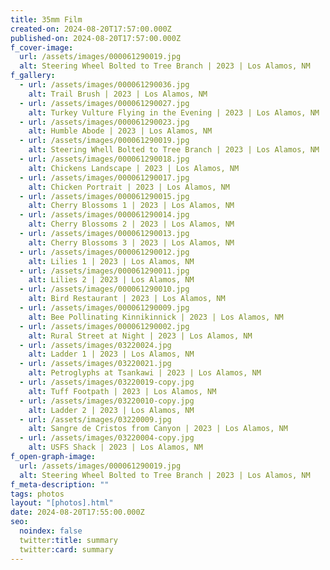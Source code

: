 ```yaml
---
title: 35mm Film
created-on: 2024-08-20T17:57:00.000Z
published-on: 2024-08-20T17:57:00.000Z
f_cover-image:
  url: /assets/images/000061290019.jpg
  alt: Steering Wheel Bolted to Tree Branch | 2023 | Los Alamos, NM
f_gallery:
  - url: /assets/images/000061290036.jpg
    alt: Trail Brush | 2023 | Los Alamos, NM
  - url: /assets/images/000061290027.jpg
    alt: Turkey Vulture Flying in the Evening | 2023 | Los Alamos, NM
  - url: /assets/images/000061290023.jpg
    alt: Humble Abode | 2023 | Los Alamos, NM
  - url: /assets/images/000061290019.jpg
    alt: Steering Whell Bolted to Tree Branch | 2023 | Los Alamos, NM
  - url: /assets/images/000061290018.jpg
    alt: Chickens Landscape | 2023 | Los Alamos, NM
  - url: /assets/images/000061290017.jpg
    alt: Chicken Portrait | 2023 | Los Alamos, NM
  - url: /assets/images/000061290015.jpg
    alt: Cherry Blossoms 1 | 2023 | Los Alamos, NM
  - url: /assets/images/000061290014.jpg
    alt: Cherry Blossoms 2 | 2023 | Los Alamos, NM
  - url: /assets/images/000061290013.jpg
    alt: Cherry Blossoms 3 | 2023 | Los Alamos, NM
  - url: /assets/images/000061290012.jpg
    alt: Lilies 1 | 2023 | Los Alamos, NM
  - url: /assets/images/000061290011.jpg
    alt: Lilies 2 | 2023 | Los Alamos, NM
  - url: /assets/images/000061290010.jpg
    alt: Bird Restaurant | 2023 | Los Alamos, NM
  - url: /assets/images/000061290009.jpg
    alt: Bee Pollinating Kinnikinnick | 2023 | Los Alamos, NM
  - url: /assets/images/000061290002.jpg
    alt: Rural Street at Night | 2023 | Los Alamos, NM
  - url: /assets/images/03220024.jpg
    alt: Ladder 1 | 2023 | Los Alamos, NM
  - url: /assets/images/03220021.jpg
    alt: Petroglyphs at Tsankawi | 2023 | Los Alamos, NM
  - url: /assets/images/03220019-copy.jpg
    alt: Tuff Footpath | 2023 | Los Alamos, NM
  - url: /assets/images/03220010-copy.jpg
    alt: Ladder 2 | 2023 | Los Alamos, NM
  - url: /assets/images/03220009.jpg
    alt: Sangre de Cristos from Canyon | 2023 | Los Alamos, NM
  - url: /assets/images/03220004-copy.jpg
    alt: USFS Shack | 2023 | Los Alamos, NM
f_open-graph-image:
  url: /assets/images/000061290019.jpg
  alt: Steering Wheel Bolted to Tree Branch | 2023 | Los Alamos, NM
f_meta-description: ""
tags: photos
layout: "[photos].html"
date: 2024-08-20T17:55:00.000Z
seo:
  noindex: false
  twitter:title: summary
  twitter:card: summary
---
```

